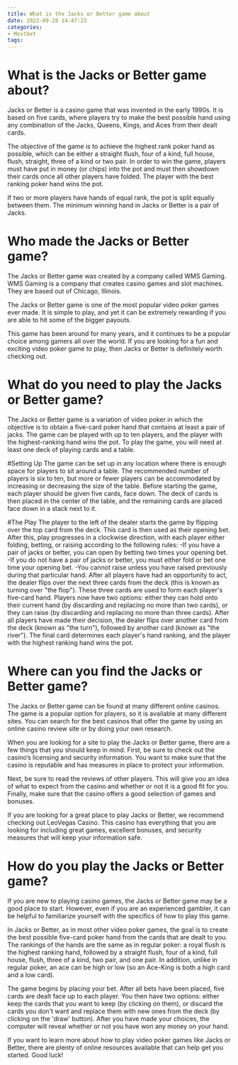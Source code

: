 ```yaml
---
title: What is the Jacks or Better game about 
date: 2022-09-28 14:47:23
categories:
- Mostbet
tags:
---
```



#  What is the Jacks or Better game about? 

Jacks or Better is a casino game that was invented in the early 1990s. It is based on five cards, where players try to make the best possible hand using any combination of the Jacks, Queens, Kings, and Aces from their dealt cards. 

The objective of the game is to achieve the highest rank poker hand as possible, which can be either a straight flush, four of a kind, full house, flush, straight, three of a kind or two pair. In order to win the game, players must have put in money (or chips) into the pot and must then showdown their cards once all other players have folded. The player with the best ranking poker hand wins the pot. 

If two or more players have hands of equal rank, the pot is split equally between them. The minimum winning hand in Jacks or Better is a pair of Jacks.

#  Who made the Jacks or Better game? 

The Jacks or Better game was created by a company called WMS Gaming. WMS Gaming is a company that creates casino games and slot machines. They are based out of Chicago, Illinois. 

The Jacks or Better game is one of the most popular video poker games ever made. It is simple to play, and yet it can be extremely rewarding if you are able to hit some of the bigger payouts. 

This game has been around for many years, and it continues to be a popular choice among gamers all over the world. If you are looking for a fun and exciting video poker game to play, then Jacks or Better is definitely worth checking out.

#  What do you need to play the Jacks or Better game? 

The Jacks or Better game is a variation of video poker in which the objective is to obtain a five-card poker hand that contains at least a pair of jacks. The game can be played with up to ten players, and the player with the highest-ranking hand wins the pot. To play the game, you will need at least one deck of playing cards and a table.

#Setting Up 
The game can be set up in any location where there is enough space for players to sit around a table. The recommended number of players is six to ten, but more or fewer players can be accommodated by increasing or decreasing the size of the table. Before starting the game, each player should be given five cards, face down. The deck of cards is then placed in the center of the table, and the remaining cards are placed face down in a stack next to it.

#The Play 
The player to the left of the dealer starts the game by flipping over the top card from the deck. This card is then used as their opening bet. After this, play progresses in a clockwise direction, with each player either folding, betting, or raising according to the following rules:
-If you have a pair of jacks or better, you can open by betting two times your opening bet.
-If you do not have a pair of jacks or better, you must either fold or bet one time your opening bet.
-You cannot raise unless you have raised previously during that particular hand.
After all players have had an opportunity to act, the dealer flips over the next three cards from the deck (this is known as turning over "the flop"). These three cards are used to form each player's five-card hand. Players now have two options: either they can hold onto their current hand (by discarding and replacing no more than two cards), or they can raise (by discarding and replacing no more than three cards). After all players have made their decision, the dealer flips over another card from the deck (known as "the turn"), followed by another card (known as "the river"). The final card determines each player's hand ranking, and the player with the highest ranking hand wins the pot.

#  Where can you find the Jacks or Better game? 

The Jacks or Better game can be found at many different online casinos. The game is a popular option for players, so it is available at many different sites. You can search for the best casinos that offer the game by using an online casino review site or by doing your own research.

When you are looking for a site to play the Jacks or Better game, there are a few things that you should keep in mind. First, be sure to check out the casino’s licensing and security information. You want to make sure that the casino is reputable and has measures in place to protect your information.

Next, be sure to read the reviews of other players. This will give you an idea of what to expect from the casino and whether or not it is a good fit for you. Finally, make sure that the casino offers a good selection of games and bonuses.

If you are looking for a great place to play Jacks or Better, we recommend checking out LeoVegas Casino. This casino has everything that you are looking for including great games, excellent bonuses, and security measures that will keep your information safe.

#  How do you play the Jacks or Better game?

If you are new to playing casino games, the Jacks or Better game may be a good place to start. However, even if you are an experienced gambler, it can be helpful to familiarize yourself with the specifics of how to play this game.

In Jacks or Better, as in most other video poker games, the goal is to create the best possible five-card poker hand from the cards that are dealt to you. The rankings of the hands are the same as in regular poker: a royal flush is the highest ranking hand, followed by a straight flush, four of a kind, full house, flush, three of a kind, two pair, and one pair. In addition, unlike in regular poker, an ace can be high or low (so an Ace-King is both a high card and a low card).

The game begins by placing your bet. After all bets have been placed, five cards are dealt face up to each player. You then have two options: either keep the cards that you want to keep (by clicking on them), or discard the cards you don't want and replace them with new ones from the deck (by clicking on the 'draw' button). After you have made your choices, the computer will reveal whether or not you have won any money on your hand.

If you want to learn more about how to play video poker games like Jacks or Better, there are plenty of online resources available that can help get you started. Good luck!